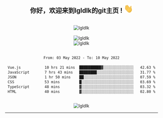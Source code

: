 <div align="center">
<h2> 你好，欢迎来到lgldlk的git主页 ! <img src="https://github.com/lgldlk/lgldlk/blob/main/gifs/Hi.gif" width="30px"></h2>
</div>

<div align="center">
 </br>
 <img src="http://aiitapp.cn:8091/?color=rgba(37,144,118,1)&shadowColor=rgba(12,16,20,1)&fontSize=120&&shadowOffsetX=9&shadowOffsetY=11" height="26px" alt="lgldlk" />
 </br>

   </br>
 <img src="https://github-readme-stats.vercel.app/api?username=lgldlk&show_icons=true&theme=gotham&locale=cn" alt="lgldlk" />
 

</br>

<img  src="http://github-readme-stats.vercel.app/api/top-langs/?username=lgldlk&show_icons=true&theme=gotham&locale=cn&layout=compact" alt="lgldlk"/>  
</br>
</br>

<!--START_SECTION:waka-->

```text
From: 03 May 2022 - To: 10 May 2022

Vue.js           10 hrs 21 mins  ██████████▓░░░░░░░░░░░░░░   42.63 %
JavaScript       7 hrs 43 mins   ████████░░░░░░░░░░░░░░░░░   31.77 %
JSON             1 hr 50 mins    ██░░░░░░░░░░░░░░░░░░░░░░░   07.59 %
CSS              53 mins         █░░░░░░░░░░░░░░░░░░░░░░░░   03.69 %
TypeScript       48 mins         ▓░░░░░░░░░░░░░░░░░░░░░░░░   03.32 %
HTML             40 mins         ▓░░░░░░░░░░░░░░░░░░░░░░░░   02.80 %
```

<!--END_SECTION:waka-->

 </br>
  <img src="https://visitor-badge.glitch.me/badge?page_id=lgldlk" alt="lgldlk" />

---

 

